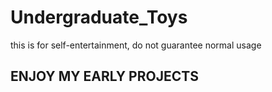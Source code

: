 # Undergraduate_Toys
this is for self-entertainment, do not guarantee normal usage

## ENJOY MY EARLY PROJECTS
